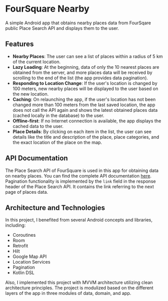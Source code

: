 # FourSquare Nearby
A simple Android app that obtains nearby places data from FourSqare public Place Search API and displays them to the user.

## Features
* **Nearby Places**: The user can see a list of places within a radius of 5 km of the current location.
* **Lazy Loading**: At the beginning, data of only the 10 nearest places are obtained from the server, and more places data will be received by scrolling to the end of the list (the app provides data pagination).
* **Responding to Location Change**: If the user's location is changed by 100 meters, new nearby places will be displayed to the user based on the new location.
* **Caching**: On relaunching the app, if the user's location has not been changed more than 100 meters from the last saved location, the app does not call the API again and shows the latest obtained places data (cached locally in the database) to the user.
* **Offline-first**: If no Internet connection is available, the app displays the cached data to the user.
* **Place Details**: By clicking on each item in the list, the user can see details like the title and description of the place, place categories, and the exact location of the place on the map.

## API Documentation
The Place Search API of FourSquare is used in this app for obtaining data on nearby places. You can find the complete API documentation [here](https://location.foursquare.com/developer/reference/place-search). Pagination functionality is implemented by the `link` field in the response header of the Place Search API. It contains the link referring to the next page of places data.

## Architecture and Technologies
In this project, I benefited from several Android concepts and libraries, including:
- Coroutines
- Room
- Retrofit
- Hilt
- Google Map API
- Location Services
- Pagination
- Kotlin DSL

Also, I implemented this project with MVVM architecture utilizing clean architecture principles. The project is modulized based on the different layers of the app in three modules of data, domain, and app.
